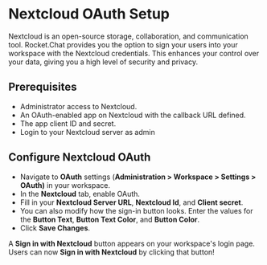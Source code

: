 # Nextcloud OAuth Setup

Nextcloud is an open-source storage, collaboration, and communication tool. Rocket.Chat provides you the option to sign your users into your workspace with the Nextcloud credentials. This enhances your control over your data, giving you a high level of security and privacy.

## Prerequisites

* Administrator access to Nextcloud.
* An OAuth-enabled app on Nextcloud with the callback URL defined.
* The app client ID and secret.
* Login to your Nextcloud server as admin

## Configure Nextcloud OAuth

* Navigate to **OAuth** settings (**Administration > Workspace > Settings > OAuth)** in your workspace.
* In the **Nextcloud** tab, enable OAuth.
* Fill in your **Nextcloud Server URL**, **Nextcloud Id**, and **Client secret**.
* You can also modify how the sign-in button looks. Enter the values for the **Button Text**, **Button Text Color**, and **Button Color**.
* Click **Save Changes**.&#x20;

A **Sign in with Nextcloud** button appears on your workspace's login page. Users can now **Sign in with Nextcloud** by clicking that button!

